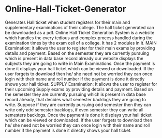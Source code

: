 # Online-Hall-Ticket-Generator
Generates Hall ticket when student registers for their main and supplementary examinations of their college. The hall ticket generated can be downloaded as a pdf.
Online Hall Ticket Generation System is a website which handles the every tedious and complex process handled during the examination times by the exam cell of a college. It has 2 modules in it.
MAIN Examination:
It allows the user to register for their main exams by providing details and payment. Based on the semester they are currently pursuing which is present in data base record already our website displays the subjects they are going to write in Main Examinations. Once the payment is done it displays your hall ticket which can be viewed or downloaded. If the user forgets to download then he/ she need not be worried they can once login with their name and roll number if the payment is done it directly shows your hall ticket.
SUPPLY Examination:
 It allows the user to register for their upcoming Supply exams by providing details and payment. Based on the semester they are currently pursuing which is present in data base record already, that decides what semester backlogs they are going to write. Suppose if they are currently pursuing odd semester then they can write only odd semester backlogs, if even semester they can write all semesters backlogs. Once the payment is done it displays your hall ticket which can be viewed or downloaded. If the user forgets to download then he/ she need not be worried they can once login with their name and roll number if the payment is done it directly shows your hall ticket.

